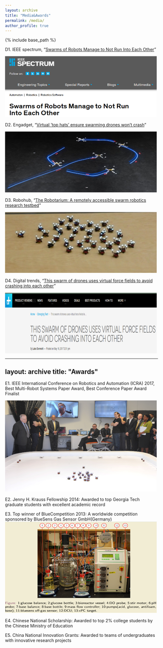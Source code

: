 ```yaml
---
layout: archive
title: "Media&Awards"
permalink: /media/
author_profile: true
---
```


{% include base_path %}

D1. IEEE spectrum, “[Swarms of Robots Manage to Not Run Into Each Other](https://spectrum.ieee.org/automaton/robotics/robotics-software/swarms-of-robots-manage-to-not-run-into-each-other?utm_source=feedburner&utm_medium=feed&utm_campaign=Feed%3A+IeeeSpectrum+(IEEE+Spectrum))”

[<img src="/images/media1.png" alt="IEEE" style="width:500px;height:200px;">](https://spectrum.ieee.org/automaton/robotics/robotics-software/swarms-of-robots-manage-to-not-run-into-each-other?utm_source=feedburner&utm_medium=feed&utm_campaign=Feed%3A+IeeeSpectrum+(IEEE+Spectrum))

D2. Engadget, “[Virtual ’top hats’ ensure swarming drones won’t crash](https://www.engadget.com/2017/05/15/virtual-top-hats-drone-crash/)”

[<img src="/images/Spiral_safely.jpg" alt="Engadget" style="width:500px;height:200px;">](https://www.engadget.com/2017/05/15/virtual-top-hats-drone-crash/)

D3. Robohub, “[The Robotarium: A remotely accessible swarm robotics research testbed](http://robohub.org/the-robotarium-a-remotely-accessible-swarm-robotics-research-testbed/)”

[<img src="/images/robo30.png" alt="Robohub" style="width:500px;height:200px;">](http://robohub.org/the-robotarium-a-remotely-accessible-swarm-robotics-research-testbed/)

D4. Digital trends, “[This swarm of drones uses virtual force fields to avoid crashing into each other](
https://www.digitaltrends.com/cool-tech/swarm-drones-virtual-forcefield/)”

[<img src="/images/media4.png" alt="DT" style="width:500px;height:200px;">](
https://www.digitaltrends.com/cool-tech/swarm-drones-virtual-forcefield/)


---
layout: archive
title: "Awards"
---

E1. IEEE International Conference on Robotics and Automation (ICRA) 2017,  Best Multi-Robot Systems Paper Award, Best Conference Paper Award Finalist

<img src="/images/robotarium1.jpg" alt="IEEE" style="width:500px;height:300px;">

E2. Jenny H. Krauss Fellowship 2014: Awarded to top Georgia Tech graduate students with excellent academic record

E3. Top winner of BlueCompetition 2013: A worldwide competition sponsored by BlueSens Gas Sensor GmbH(Germany)
<img src="/images/blueAward.png" alt="IEEE" style="width:500px;height:300px;">

E4. Chinese National Scholarship: Awarded to top 2% college students by the Chinese Ministry of Education

E5. China National Innovation Grants: Awarded to teams of undergraduates with innovative research projects
